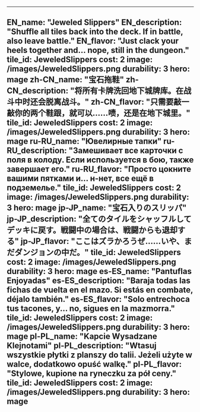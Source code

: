 ---

EN_name: "Jeweled Slippers"
EN_description: "Shuffle all tiles back into the deck.  If in battle, also leave battle."
EN_flavor: "Just clack your heels together and... nope, still in the dungeon."
tile_id: JeweledSlippers
cost: 2
image: /images/JeweledSlippers.png
durability: 3
hero: mage
zh-CN_name: "宝石拖鞋"
zh-CN_description: "将所有卡牌洗回地下城牌库。在战斗中时还会脱离战斗。"
zh-CN_flavor: "只需要敲一敲你的两个鞋跟，就可以……啧，还是在地下城里。"
tile_id: JeweledSlippers
cost: 2
image: /images/JeweledSlippers.png
durability: 3
hero: mage
ru-RU_name: "Ювелирные тапки"
ru-RU_description: "Замешивает все карточки с поля в колоду. Если используется в бою, также завершает его."
ru-RU_flavor: "Просто цокните вашими пятками и... н-нет, все ещё в подземелье."
tile_id: JeweledSlippers
cost: 2
image: /images/JeweledSlippers.png
durability: 3
hero: mage
jp-JP_name: "宝石入りのスリッパ"
jp-JP_description: "全てのタイルをシャッフルしてデッキに戻す。戦闘中の場合は、戦闘からも退却する"
jp-JP_flavor: "ここはズラかろうぜ……いや、まだダンジョンの中だ。"
tile_id: JeweledSlippers
cost: 2
image: /images/JeweledSlippers.png
durability: 3
hero: mage
es-ES_name: "Pantuflas Enjoyadas"
es-ES_description: "Baraja todas las fichas de vuelta en el mazo. Si estás en combate, déjalo también."
es-ES_flavor: "Solo entrechoca tus tacones, y... no, sigues en la mazmorra."
tile_id: JeweledSlippers
cost: 2
image: /images/JeweledSlippers.png
durability: 3
hero: mage
pl-PL_name: "Kapcie Wysadzane Klejnotami"
pl-PL_description: "Wtasuj wszystkie płytki z planszy do talii. Jeżeli użyte w walce, dodatkowo opuść walkę."
pl-PL_flavor: "Stylowe, kupione na ryneczku za pół ceny."
tile_id: JeweledSlippers
cost: 2
image: /images/JeweledSlippers.png
durability: 3
hero: mage
---